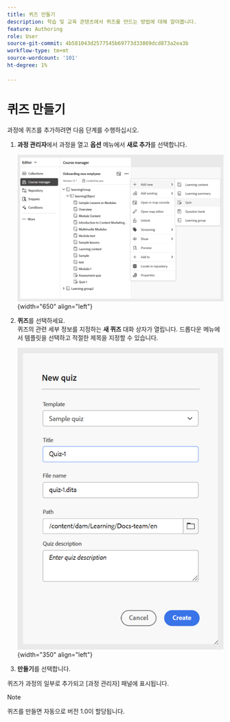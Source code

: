 ```yaml
---
title: 퀴즈 만들기
description: 학습 및 교육 콘텐츠에서 퀴즈를 만드는 방법에 대해 알아봅니다.
feature: Authoring
role: User
source-git-commit: 4b581043d2577545b69773d33869dcd873a2ea3b
workflow-type: tm+mt
source-wordcount: '101'
ht-degree: 1%

---
```


# 퀴즈 만들기

과정에 퀴즈를 추가하려면 다음 단계를 수행하십시오.

1. **과정 관리자**&#x200B;에서 과정을 열고 **옵션** 메뉴에서 **새로 추가**&#x200B;를 선택합니다.

   ![](assets/workflow-quiz.png){width="650" align="left"}

1. **퀴즈**&#x200B;를 선택하세요.\
   퀴즈의 관련 세부 정보를 지정하는 **새 퀴즈** 대화 상자가 열립니다. 드롭다운 메뉴에서 템플릿을 선택하고 적절한 제목을 지정할 수 있습니다.

   ![](assets/create-quiz.png){width="350" align="left"}

1. **만들기**&#x200B;를 선택합니다.

퀴즈가 과정의 일부로 추가되고 [과정 관리자] 패널에 표시됩니다.

>[!NOTE]
>
>  퀴즈를 만들면 자동으로 버전 1.0이 할당됩니다.

